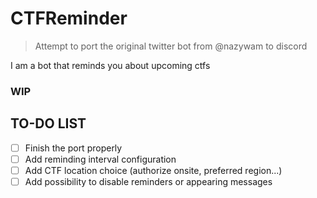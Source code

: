 # CTFReminder
> Attempt to port the original twitter bot from @nazywam to discord

I am a bot that reminds you about upcoming ctfs 

### WIP

## TO-DO LIST
- [ ] Finish the port properly
- [ ] Add reminding interval configuration
- [ ] Add CTF location choice (authorize onsite, preferred region...)
- [ ] Add possibility to disable reminders or appearing messages

